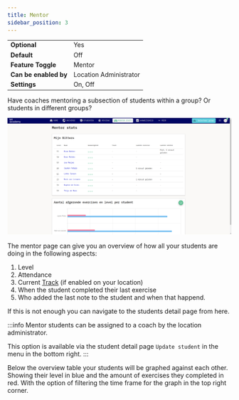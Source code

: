 ```yaml
---
title: Mentor
sidebar_position: 3
---
```


|                       |                        |
|-----------------------|------------------------|
| **Optional**          | Yes                    |
| **Default**           | Off                    |
| **Feature Toggle**    | Mentor                 |
| **Can be enabled by** | Location Administrator |
| **Settings**          | On, Off                |

Have coaches mentoring a subsection of students within a group? Or students in different groups?

![Mentor overview](/img/staff/coaches/mentor/mentor-overview.png)

The mentor page can give you an overview of how all your students are doing in the following aspects:

1. Level
2. Attendance
3. Current [Track](/docs/tracks) (if enabled on your location)
4. When the student completed their last exercise
5. Who added the last note to the student and when that happend.

If this is not enough you can navigate to the students detail page from here.

:::info
Mentor students can be assigned to a coach by the location administrator.

This option is available via the student detail page `Update student` in the menu in the bottom right.
:::

Below the overview table your students will be graphed against each other.
Showing their level in blue and the amount of exercises they completed in red. 
With the option of filtering the time frame for the graph in the top right corner.
